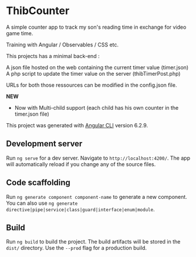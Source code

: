 # ThibCounter

A simple counter app to track my son's reading time in exchange for video game time.

Training with Angular / Observables / CSS etc.

This projects has a minimal back-end :

A json file hosted on the web containing the current timer value (timer.json)
A php script to update the timer value on the server (thibTimerPost.php)

URLs for both those ressources can be modified in the config.json file.

**NEW**
- Now with Multi-child support (each child has his own counter in the timer.json file)

This project was generated with [Angular CLI](https://github.com/angular/angular-cli) version 6.2.9.

## Development server

Run `ng serve` for a dev server. Navigate to `http://localhost:4200/`. The app will automatically reload if you change any of the source files.

## Code scaffolding

Run `ng generate component component-name` to generate a new component. You can also use `ng generate directive|pipe|service|class|guard|interface|enum|module`.

## Build

Run `ng build` to build the project. The build artifacts will be stored in the `dist/` directory. Use the `--prod` flag for a production build.
